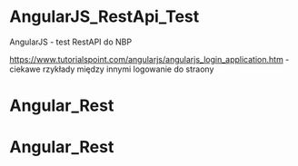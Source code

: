 # AngularJS_RestApi_Test
AngularJS - test RestAPI do NBP


https://www.tutorialspoint.com/angularjs/angularjs_login_application.htm - ciekawe rzykłady między innymi logowanie do straony
# Angular_Rest
# Angular_Rest

